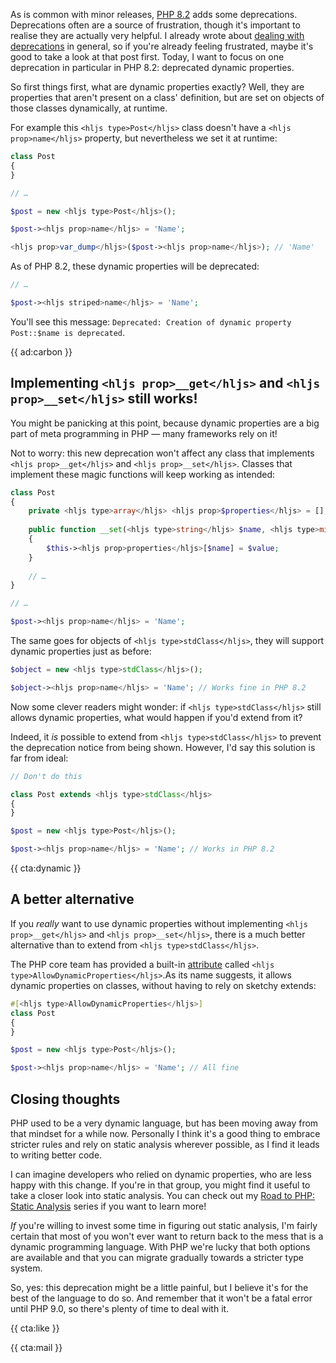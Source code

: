As is common with minor releases, [PHP 8.2](/blog/new-in-php-82) adds some deprecations. Deprecations often are a source of frustration, though it's important to realise they are actually very helpful. I already wrote about [dealing with deprecations](/blog/dealing-with-deprecations) in general, so if you're already feeling frustrated, maybe it's good to take a look at that post first. Today, I want to focus on one deprecation in particular in PHP 8.2: deprecated dynamic properties.

So first things first, what are dynamic properties exactly? Well, they are properties that aren't present on a class' definition, but are set on objects of those classes dynamically, at runtime.

For example this `<hljs type>Post</hljs>` class doesn't have a `<hljs prop>name</hljs>` property, but nevertheless we set it at runtime:

```php
class Post
{
}

// …

$post = new <hljs type>Post</hljs>();

$post-><hljs prop>name</hljs> = 'Name';

<hljs prop>var_dump</hljs>($post-><hljs prop>name</hljs>); // 'Name'
```

As of PHP 8.2, these dynamic properties will be deprecated:

```php
// …

$post-><hljs striped>name</hljs> = 'Name';
```

You'll see this message: `Deprecated: Creation of dynamic property Post::$name is deprecated`.

{{ ad:carbon }}

## Implementing `<hljs prop>__get</hljs>` and `<hljs prop>__set</hljs>` still works!

You might be panicking at this point, because dynamic properties are a big part of meta programming in PHP — many frameworks rely on it!

Not to worry: this new deprecation won't affect any class that implements `<hljs prop>__get</hljs>` and `<hljs prop>__set</hljs>`. Classes that implement these magic functions will keep working as intended:

```php
class Post
{
    private <hljs type>array</hljs> <hljs prop>$properties</hljs> = [];
    
    public function __set(<hljs type>string</hljs> $name, <hljs type>mixed</hljs> $value): void
    {
        $this-><hljs prop>properties</hljs>[$name] = $value;
    }
    
    // …
}

// …

$post-><hljs prop>name</hljs> = 'Name';
```

The same goes for objects of `<hljs type>stdClass</hljs>`, they will support dynamic properties just as before:

```php
$object = new <hljs type>stdClass</hljs>();

$object-><hljs prop>name</hljs> = 'Name'; // Works fine in PHP 8.2
```

Now some clever readers might wonder: if `<hljs type>stdClass</hljs>` still allows dynamic properties, what would happen if you'd extend from it?

Indeed, it _is_ possible to extend from `<hljs type>stdClass</hljs>` to prevent the deprecation notice from being shown. However, I'd say this solution is far from ideal:

```php
// Don't do this

class Post extends <hljs type>stdClass</hljs>
{
}

$post = new <hljs type>Post</hljs>();

$post-><hljs prop>name</hljs> = 'Name'; // Works in PHP 8.2
```

{{ cta:dynamic }}

## A better alternative

If you _really_ want to use dynamic properties without implementing `<hljs prop>__get</hljs>` and `<hljs prop>__set</hljs>`, there is a much better alternative than to extend from `<hljs type>stdClass</hljs>`. 

The PHP core team has provided a built-in [attribute](/blog/attributes-in-php-8) called `<hljs type>AllowDynamicProperties</hljs>`.As its name suggests, it allows dynamic properties on classes, without having to rely on sketchy extends:

```php
#[<hljs type>AllowDynamicProperties</hljs>]
class Post
{
}

$post = new <hljs type>Post</hljs>();

$post-><hljs prop>name</hljs> = 'Name'; // All fine
```

## Closing thoughts

PHP used to be a very dynamic language, but has been moving away from that mindset for a while now. Personally I think it's a good thing to embrace stricter rules and rely on static analysis wherever possible, as I find it leads to writing better code.

I can imagine developers who relied on dynamic properties, who are less happy with this change. If you're in that group, you might find it useful to take a closer look into static analysis. You can check out my [Road to PHP: Static Analysis](https://road-to-php.com/static) series if you want to learn more! 

_If_ you're willing to invest some time in figuring out static analysis, I'm fairly certain that most of you won't ever want to return back to the mess that is a dynamic programming language. With PHP we're lucky that both options are available and that you can migrate gradually towards a stricter type system.

So, yes: this deprecation might be a little painful, but I believe it's for the best of the language to do so. And remember that it won't be a fatal error until PHP 9.0, so there's plenty of time to deal with it.

{{ cta:like }}

{{ cta:mail }}
